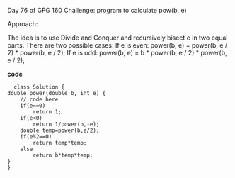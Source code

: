 Day 76 of GFG 160 Challenge: program to calculate pow(b, e)

Approach:

The idea is to use Divide and Conquer and recursively bisect e in two equal parts. There are two possible cases:
If e is even: power(b, e) = power(b, e / 2) * power(b, e / 2);
If e is odd: power(b, e) = b * power(b, e / 2) * power(b, e / 2);

**code**

      class Solution {
    double power(double b, int e) {
        // code here
        if(e==0)
            return 1;
        if(e<0)
            return 1/power(b,-e);
        double temp=power(b,e/2);
        if(e%2==0)
            return temp*temp;
        else
            return b*temp*temp;
    }
    }
